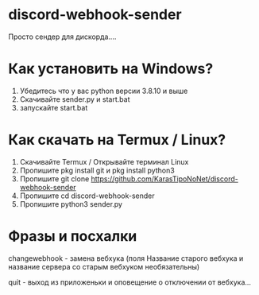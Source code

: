 # discord-webhook-sender
Просто сендер для дискорда....

# Как установить на Windows?

1. Убедитесь что у вас python версии 3.8.10 и выше
2. Скачивайте sender.py и start.bat
3. запускайте start.bat

# Как скачать на Termux / Linux?

1. Скачивайте Termux / Открывайте терминал Linux
2. Пропишите pkg install git и pkg install python3
3. Пропишите git clone https://github.com/KarasTipoNoNet/discord-webhook-sender
4. Пропишите cd discord-webhook-sender
5. Пропишите python3 sender.py

# Фразы и посхалки

changewebhook - замена вебхука (поля Название старого вебхука и название сервера со старым вебхуком необязательны)

quit - выход из приложеньки и оповещение о отключении от вебхука...
